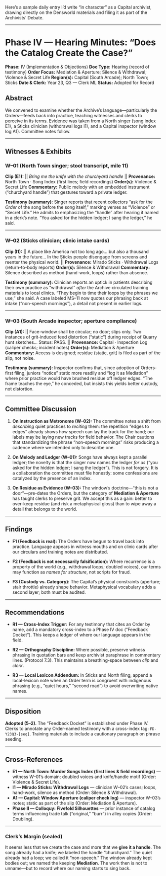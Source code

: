 Here’s a sample daily entry I’d write “in character” as a Capital archivist, drawing directly on the Densworld materials and filing it as part of the Archivists’ Debate.

---

# Phase IV — Hearing Minutes: “Does the Catalog Create the Case?”

**Phase:** IV (Implementation & Objections)
**Doc Type:** Hearing (record of testimony)
**Order Focus:** Mediation & Aperture; Silence & Withdrawal; Violence & Secret Life
**Region(s):** Capital (South Arcade); North Town; Sticks
**Date & Clerk:** Year 23, Q3 — Clerk ML
**Status:** Adopted for Record

## Abstract

We convened to examine whether the Archive’s language—particularly the Orders—feeds back into practice, teaching witnesses and clerks to perceive in its terms. Evidence was taken from a North singer (song index E1), a Sticks clinician (withdrawal logs I1), and a Capital inspector (window log A1). Committee notes follow.

---

## Witnesses & Exhibits

### W–01 (North Town singer; stool transcript, mile 11)

**Clip (E1):**
|| *Bring me the knife with the churchyard handle* ||
**Provenance:** North Town · Song Index (first lines; field recordings)
**Order(s):** Violence & Secret Life
**Commentary:** Public melody with an embedded instrument (“churchyard handle”) that gestures toward a private ledger.

**Testimony (summary):** Singer reports that recent collectors “ask for the *Order* of the song before the song itself,” marking verses as “Violence” or “Secret Life.” He admits to emphasizing the “handle” after hearing it named in a clerk’s note. “You asked for the hidden ledger; I sang the ledger,” he said.

---

### W–02 (Sticks clinician; clinic intake cards)

**Clip (I1):**
|| A place like America not too long ago… but also a thousand years in the future… In the Sticks people disengage from screens and reenter the physical world. ||
**Provenance:** Mirado Sticks · Withdrawal Logs (return-to-body reports)
**Order(s):** Silence & Withdrawal
**Commentary:** Silence described as method (hand-work, loops) rather than absence.

**Testimony (summary):** Clinician reports an uptick in patients describing their own practice as “withdrawal” *after* the Archive circulated training materials to local clinics. “They begin to time their loops by the phrases we use,” she said. A case labeled MS–11 now quotes our phrasing back at intake (“non-speech mornings”), a detail not present in earlier logs.

---

### W–03 (South Arcade inspector; aperture compliance)

**Clip (A1):**
|| Face-window shall be circular; no door; slips only. Two instances of grit-induced feed distortion (“static”) during receipt of Quarry hunt sketches… Status: PASS. ||
**Provenance:** Capital · Inspection Log (caliper checks; incident notes)
**Order(s):** Mediation & Aperture
**Commentary:** Access is designed; residue (static, grit) is filed as part of the slip, not noise.

**Testimony (summary):** Inspector confirms that, since adoption of Orders-first filing, juniors “notice” static more readily and “log it as Mediation” where prior practice would have brushed residue off ledger edges. “The frame teaches the eye,” he conceded, but insists this yields better custody, not distortion.

---

## Committee Discussion

1. **On Instruction as Metronome (W–02):**
   The committee notes a shift from *describing* quiet practices to *reciting* them: the repetition “edges to edges” already shows how speech can lay the track for the hand; our labels may be laying new tracks for field behavior. The Chair cautions that standardizing the phrase “non-speech mornings” risks producing a cadence where we intended only to describe one.

2. **On Melody and Ledger (W–01):**
   Songs have always kept a parallel ledger; the novelty is that the singer now names the ledger *for us* (“you asked for the hidden ledger; I sang the ledger”). This is not forgery. It is a collaboration the committee must file honestly: some confessions are catalyzed by the presence of an index.

3. **On Residue as Evidence (W–03):**
   The window’s doctrine—“this is not a door”—pre-dates the Orders, but the category of **Mediation & Aperture** has taught clerks to preserve grit. We accept this as a gain: better to over-keep residue (and risk a metaphysical gloss) than to wipe away a detail that belongs to the world.

---

## Findings

* **F1 (Feedback is real):** The Orders have begun to travel back into practice. Language appears in witness mouths and on clinic cards after our circulars and training notes are distributed.

* **F2 (Feedback is not necessarily falsification):** Where recurrence is a property of the world (e.g., withdrawal loops; doubled voices), our terms may function as *names for structure*, not scripts for fraud.

* **F3 (Custody vs. Category):** The Capital’s physical constraints (aperture; stair throttle) already shape behavior. Metaphysical vocabulary adds a second layer; both must be audited.

---

## Recommendations

* **R1 — Cross-Index Trigger:** For any testimony that cites an Order by name, add a mandatory cross-index to a Phase IV doc (“Feedback Docket”). This keeps a ledger of where our language appears in the field.

* **R2 — Orthography Discipline:** Where possible, preserve witness phrasing in quotation bars and keep archivist paraphrase in commentary lines. (Protocol 7.3). This maintains a breathing-space between *clip* and *clerk*.

* **R3 — Local Lexicon Addendum:** In Sticks and North filing, append a local-lexicon note when an Order term is congruent with indigenous phrasing (e.g., “quiet hours,” “second road”) to avoid overwriting native names.

---

## Disposition

**Adopted (5–2).**
The “Feedback Docket” is established under Phase IV. Clerks to annotate any Order-named testimony with a cross-index tag: `FD-Y23Q3-[seq]`. Training materials to include a cautionary paragraph on phrase seeding.

---

## Cross-References

* **E1 — North Town: Murder Songs Index (first lines & field recordings)** — witness W–01’s domain; doubled voices and knife/handle motif (Order: Violence & Secret Life).
* **I1 — Mirado Sticks: Withdrawal Logs** — clinician W–02’s cases; loops, hand-work, silence as method (Order: Silence & Withdrawal).
* **A1 — Capital: Window Aperture (caliper check log)** — inspector W–03’s notes; static as part of the slip (Order: Mediation & Aperture).
* **Phase II — Colloquy: Fivefold Silhouettes** — prior instance of catalog terms influencing trade talk (“original,” “burr”) in alley copies (Order: Doubling).

---

### Clerk’s Margin (sealed)

It seems less that we create the case and more that we **give it a handle**. The song already had a knife; we labeled the handle “churchyard.” The quiet already had a loop; we called it “non-speech.” The window already kept bodies out; we named the keeping **Mediation**. The work then is not to unname—but to record where our naming starts to sing back.
